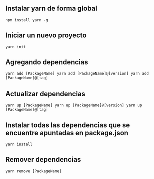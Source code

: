 ## Instalar yarn de forma global 
`npm install yarn -g`

## Iniciar un nuevo proyecto
`yarn init`

## Agregando dependencias
`yarn add [PackageName]
yarn add [PackageName]@[version]
yarn add [PackageName]@[tag]`


## Actualizar dependencias
`yarn up [PackageName]
yarn up [PackageName]@[version]
yarn up [PackageName]@[tag]`

## Instalar todas las dependencias que se encuentre apuntadas en package.json
`yarn install`

## Remover dependencias
`yarn remove [PackageName]`

